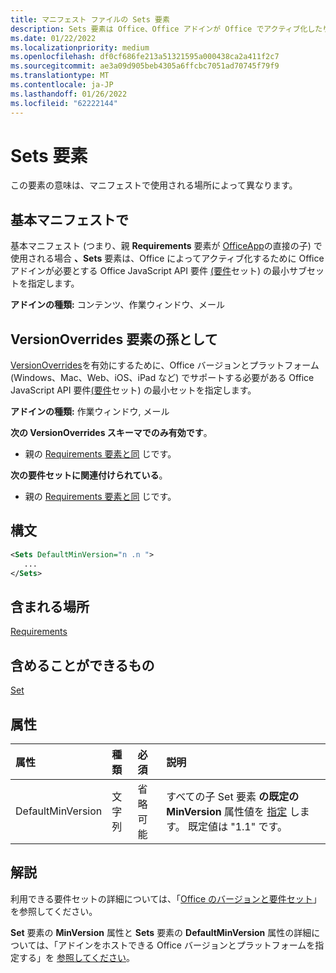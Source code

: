 ```yaml
---
title: マニフェスト ファイルの Sets 要素
description: Sets 要素は Office、Office アドインが Office でアクティブ化したり、基本マニフェスト設定を上書きしたりするために必要な javaScript API の最小セットを指定します。
ms.date: 01/22/2022
ms.localizationpriority: medium
ms.openlocfilehash: df0cf686fe213a51321595a000438ca2a411f2c7
ms.sourcegitcommit: ae3a09d905beb4305a6ffcbc7051ad70745f79f9
ms.translationtype: MT
ms.contentlocale: ja-JP
ms.lasthandoff: 01/26/2022
ms.locfileid: "62222144"
---
```

# <a name="sets-element"></a>Sets 要素

この要素の意味は、マニフェストで使用される場所によって異なります。

## <a name="in-the-base-manifest"></a>基本マニフェストで

基本マニフェスト (つまり、親 **Requirements** 要素が [OfficeApp](officeapp.md)の直接の子) で使用される場合 **、Sets** 要素は、Office によってアクティブ化するために Office アドインが必要とする Office JavaScript API 要件 [(要件](../../develop/office-versions-and-requirement-sets.md#specify-office-applications-and-requirement-sets)セット) の最小サブセットを指定します。

**アドインの種類:** コンテンツ、作業ウィンドウ、メール

## <a name="as-a-grandchild-of-a-versionoverrides-element"></a>VersionOverrides 要素の孫として

[VersionOverrides](versionoverrides.md)を有効にするために、Office バージョンとプラットフォーム (Windows、Mac、Web、iOS、iPad など) でサポートする必要がある Office JavaScript API 要件[(要件](../../develop/office-versions-and-requirement-sets.md#specify-office-applications-and-requirement-sets)セット) の最小セットを指定します。

**アドインの種類:** 作業ウィンドウ, メール

**次の VersionOverrides スキーマでのみ有効です**。

- 親の [Requirements 要素と同](requirements.md) じです。

**次の要件セットに関連付けられている**。

- 親の [Requirements 要素と同](requirements.md) じです。

## <a name="syntax"></a>構文

```XML
<Sets DefaultMinVersion="n .n ">
   ...
</Sets>
```

## <a name="contained-in"></a>含まれる場所

[Requirements](requirements.md)

## <a name="can-contain"></a>含めることができるもの

[Set](set.md)

## <a name="attributes"></a>属性

|属性|種類|必須|説明|
|:-----|:-----|:-----|:-----|
|DefaultMinVersion|文字列|省略可能|すべての子 Set 要素 **の既定の MinVersion** 属性値を [指定](set.md) します。 既定値は "1.1" です。|

## <a name="remarks"></a>解説

利用できる要件セットの詳細については、「[Office のバージョンと要件セット](../../develop/office-versions-and-requirement-sets.md)」を参照してください。

**Set** 要素の **MinVersion** 属性と **Sets** 要素の **DefaultMinVersion** 属性の詳細については、「アドインをホストできる Office バージョンとプラットフォームを指定する」を [参照してください](../../develop/specify-office-hosts-and-api-requirements.md#specify-which-office-versions-and-platforms-can-host-your-add-in)。

